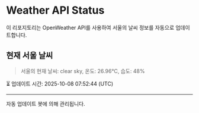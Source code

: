 
# Weather API Status

이 리포지토리는 OpenWeather API를 사용하여 서울의 날씨 정보를 자동으로 업데이트합니다.

## 현재 서울 날씨
> 서울의 현재 날씨: clear sky, 온도: 26.96°C, 습도: 48%

⏳ 업데이트 시간: 2025-10-08 07:52:44 (UTC)

---
자동 업데이트 봇에 의해 관리됩니다.
